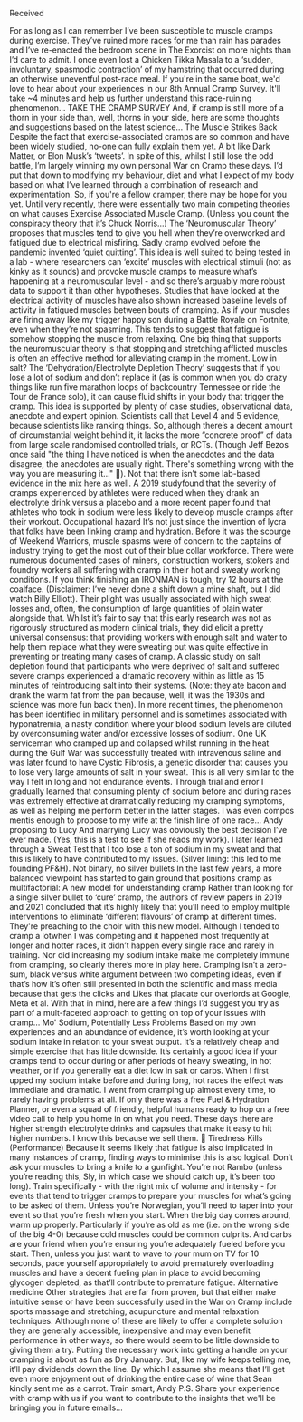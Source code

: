 
Received


For as long as I can remember I’ve been susceptible to muscle cramps during exercise.
They’ve ruined more races for me than rain has parades and I’ve re-enacted the bedroom scene in The Exorcist on more nights than I’d care to admit. I once even lost a Chicken Tikka Masala to a ‘sudden, involuntary, spasmodic contraction’ of my hamstring that occurred during an otherwise uneventful post-race meal.
If you're in the same boat, we'd love to hear about your experiences in our 8th Annual Cramp Survey. It'll take ~4 minutes and help us further understand this race-ruining phenomenon...
TAKE THE CRAMP SURVEY
And, if cramp is still more of a thorn in your side than, well, thorns in your side, here are some thoughts and suggestions based on the latest science...
The Muscle Strikes Back
Despite the fact that exercise-associated cramps are so common and have been widely studied, no-one can fully explain them yet. A bit like Dark Matter, or Elon Musk’s ‘tweets’.
In spite of this, whilst I still lose the odd battle, I’m largely winning my own personal War on Cramp these days. I’d put that down to modifying my behaviour, diet and what I expect of my body based on what I’ve learned through a combination of research and experimentation.
So, if you're a fellow cramper, there may be hope for you yet.
Until very recently, there were essentially two main competing theories on what causes Exercise Associated Muscle Cramp. (Unless you count the conspiracy theory that it’s Chuck Norris…) 
The ‘Neuromuscular Theory’ proposes that muscles tend to give you hell when they’re overworked and fatigued due to electrical misfiring. Sadly cramp evolved before the pandemic invented ‘quiet quitting’.
This idea is well suited to being tested in a lab - where researchers can ‘excite’ muscles with electrical stimuli (not as kinky as it sounds) and provoke muscle cramps to measure what’s happening at a neuromuscular level - and so there’s arguably more robust data to support it than other hypotheses.
Studies that have looked at the electrical activity of muscles have also shown increased baseline levels of activity in fatigued muscles between bouts of cramping. As if your muscles are firing away like my trigger happy son during a Battle Royale on Fortnite, even when they’re not spasming. This tends to suggest that fatigue is somehow stopping the muscle from relaxing.
One big thing that supports the neuromuscular theory is that stopping and stretching afflicted muscles is often an effective method for alleviating cramp in the moment. 
Low in salt?
The ‘Dehydration/Electrolyte Depletion Theory’ suggests that if you lose a lot of sodium and don’t replace it (as is common when you do crazy things like run five marathon loops of backcountry Tennessee or ride the Tour de France solo), it can cause fluid shifts in your body that trigger the cramp.
This idea is supported by plenty of case studies, observational data, anecdote and expert opinion. Scientists call that Level 4 and 5 evidence, because scientists like ranking things. So, although there’s a decent amount of circumstantial weight behind it, it lacks the more “concrete proof” of data from large scale randomised controlled trials, or RCTs. (Though Jeff Bezos once said "the thing I have noticed is when the anecdotes and the data disagree, the anecdotes are usually right. There's something wrong with the way you are measuring it..." 🤷).
Not that there isn’t some lab-based evidence in the mix here as well. A 2019 studyfound that the severity of cramps experienced by athletes were reduced when they drank an electrolyte drink versus a placebo and a more recent paper found that athletes who took in sodium were less likely to develop muscle cramps after their workout.
Occupational hazard
It’s not just since the invention of lycra that folks have been linking cramp and hydration. Before it was the scourge of Weekend Warriors, muscle spasms were of concern to the captains of industry trying to get the most out of their blue collar workforce.
There were numerous documented cases of miners, construction workers, stokers and foundry workers all suffering with cramp in their hot and sweaty working conditions. If you think finishing an IRONMAN is tough, try 12 hours at the coalface. (Disclaimer: I’ve never done a shift down a mine shaft, but I did watch Billy Elliott).
Their plight was usually associated with high sweat losses and, often, the consumption of large quantities of plain water alongside that. Whilst it’s fair to say that this early research was not as rigorously structured as modern clinical trials, they did elicit a pretty universal consensus: that providing workers with enough salt and water to help them replace what they were sweating out was quite effective in preventing or treating many cases of cramp.
A classic study on salt depletion found that participants who were deprived of salt and suffered severe cramps experienced a dramatic recovery within as little as 15 minutes of reintroducing salt into their systems. (Note: they ate bacon and drank the warm fat from the pan because, well, it was the 1930s and science was more fun back then). 
In more recent times, the phenomenon has been identified in military personnel and is sometimes associated with hyponatremia, a nasty condition where your blood sodium levels are diluted by overconsuming water and/or excessive losses of sodium.
One UK serviceman who cramped up and collapsed whilst running in the heat during the Gulf War was successfully treated with intravenous saline and was later found to have Cystic Fibrosis, a genetic disorder that causes you to lose very large amounts of salt in your sweat.
This is all very similar to the way I felt in long and hot endurance events. Through trial and error I gradually learned that consuming plenty of sodium before and during races was extremely effective at dramatically reducing my cramping symptoms, as well as helping me perform better in the latter stages. I was even compos mentis enough to propose to my wife at the finish line of one race...
Andy proposing to Lucy
And marrying Lucy was obviously the best decision I’ve ever made. (Yes, this is a test to see if she reads my work).
I later learned through a Sweat Test that I too lose a ton of sodium in my sweat and that this is likely to have contributed to my issues. (Silver lining: this led to me founding PF&H).
Not binary, no silver bullets
In the last few years, a more balanced viewpoint has started to gain ground that positions cramp as multifactorial:
A new model for understanding cramp
Rather than looking for a single silver bullet to ‘cure’ cramp, the authors of review papers in 2019 and 2021 concluded that it’s highly likely that you’ll need to employ multiple interventions to eliminate ‘different flavours’ of cramp at different times.
They're preaching to the choir with this new model. Although I tended to cramp a lotwhen I was competing and it happened most frequently at longer and hotter races, it didn’t happen every single race and rarely in training. Nor did increasing my sodium intake make me completely immune from cramping, so clearly there’s more in play here. 
Cramping isn’t a zero-sum, black versus white argument between two competing ideas, even if that’s how it’s often still presented in both the scientific and mass media because that gets the clicks and Likes that placate our overlords at Google, Meta et al.
With that in mind, here are a few things I’d suggest you try as part of a mult-faceted approach to getting on top of your issues with cramp…
Mo' Sodium, Potentially Less Problems
Based on my own experiences and an abundance of evidence, it’s worth looking at your sodium intake in relation to your sweat output. It’s a relatively cheap and simple exercise that has little downside.
It’s certainly a good idea if your cramps tend to occur during or after periods of heavy sweating, in hot weather, or if you generally eat a diet low in salt or carbs.
When I first upped my sodium intake before and during long, hot races the effect was immediate and dramatic. I went from cramping up almost every time, to rarely having problems at all. If only there was a free Fuel & Hydration Planner, or even a squad of friendly, helpful humans ready to hop on a free video call to help you home in on what you need.
These days there are higher strength electrolyte drinks and capsules that make it easy to hit higher numbers. I know this because we sell them. 👀
Tiredness Kills (Performance)
Because it seems likely that fatigue is also implicated in many instances of cramp, finding ways to minimise this is also logical. 
Don’t ask your muscles to bring a knife to a gunfight. You’re not Rambo (unless you’re reading this, Sly, in which case we should catch up, it’s been too long).
Train specifically - with the right mix of volume and intensity - for events that tend to trigger cramps to prepare your muscles for what’s going to be asked of them. Unless you’re Norwegian, you’ll need to taper into your event so that you’re fresh when you start. 
When the big day comes around, warm up properly. Particularly if you’re as old as me (i.e. on the wrong side of the big 4-0) because cold muscles could be common culprits. And carbs are your friend when you’re ensuring you’re adequately fueled before you start. 
Then, unless you just want to wave to your mum on TV for 10 seconds, pace yourself appropriately to avoid prematurely overloading muscles and have a decent fueling plan in place to avoid becoming glycogen depleted, as that’ll contribute to premature fatigue.
Alternative medicine
Other strategies that are far from proven, but that either make intuitive sense or have been successfully used in the War on Cramp include sports massage and stretching, acupuncture and mental relaxation techniques.
Although none of these are likely to offer a complete solution they are generally accessible, inexpensive and may even benefit performance in other ways, so there would seem to be little downside to giving them a try.
Putting the necessary work into getting a handle on your cramping is about as fun as Dry January. But, like my wife keeps telling me, it’ll pay dividends down the line. By which I assume she means that I’ll get even more enjoyment out of drinking the entire case of wine that Sean kindly sent me as a carrot. 
Train smart,
Andy
P.S. Share your experience with cramp with us if you want to contribute to the insights that we'll be bringing you in future emails...
